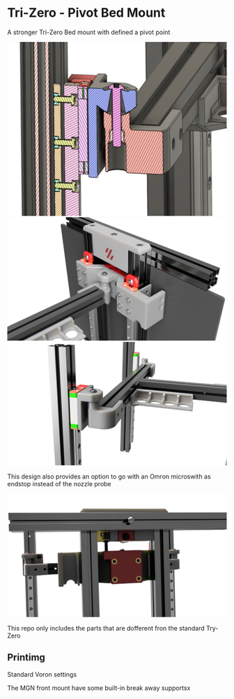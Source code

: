 # Tri-Zero - Pivot Bed Mount

A stronger Tri-Zero Bed mount with defined a pivot point


![P_M](./Images/Section.jpg)
![P_M](./Images/Tri-Zero_Bed_2023-Jan-10_01-08-29PM-000_CustomizedView41822103587.png)
![P_M](./Images/Tri-Zero_Bed_2023-Jan-10_01-11-33PM-000_CustomizedView15796799355.png)

This design also provides an option to go with an Omron microswith as endstop instead of the nozzle probe

![P_M_O](./Images/Tri-Zero_Bed_2023-Jan-10_08-39-00PM-000_CustomizedView29263766914.png)


This repo only includes the parts that are dofferent fron the standard Try-Zero

## Printimg

Standard Voron settings

The MGN front mount have some built-in break away supportsx

